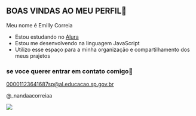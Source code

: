 ## BOAS VINDAS AO MEU PERFIL🌸

Meu nome é Emilly Correia

- Estou estudando no [Alura](https://www.alura.com.br)
- Estou me desenvolvendo na linguagem JavaScript
- Utilizo esse espaço para a minha organização e compartilhamento dos meus prajetos

### se voce querer entrar em contato comigo📧

00001123641687sp@al.educacao.sp.gov.br

@_nandaacorreiaa

![](https://media.tenor.com/4ZVSxNBJoF8AAAAi/peach-goma-flowers.gif)
